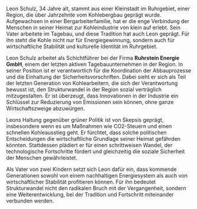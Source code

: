 Leon Schulz, 34 Jahre alt, stammt aus einer Kleinstadt im Ruhrgebiet, einer Region, die über Jahrzehnte vom Kohlebergbau geprägt wurde. Aufgewachsen in einer Bergarbeiterfamilie, hat er die enge Verbindung der Menschen in seiner Heimat zur Kohleindustrie von klein auf erlebt. Sein Vater arbeitete im Tagebau, und diese Tradition hat auch Leon geprägt. Für ihn steht die Kohle nicht nur für Energiegewinnung, sondern auch für wirtschaftliche Stabilität und kulturelle Identität im Ruhrgebiet.

Leon Schulz arbeitet als Schichtführer bei der Firma **Ruhrstein Energie GmbH**, einem der letzten aktiven Tagebauunternehmen in der Region. In seiner Position ist er verantwortlich für die Koordination der Abbauprozesse und die Einhaltung der Sicherheitsvorschriften. Dabei sieht er sich als Teil der letzten Generation von Kohlearbeitern, die sich der Verantwortung bewusst ist, den Strukturwandel in der Region sozial verträglich mitzugestalten. Er ist überzeugt, dass Innovationen in der Industrie ein Schlüssel zur Reduzierung von Emissionen sein können, ohne ganze Wirtschaftszweige abzuwürgen.

Leons Haltung gegenüber grüner Politik ist von Skepsis geprägt, insbesondere wenn es um Maßnahmen wie CO2-Steuern und einen schnellen Kohleausstieg geht. Er fürchtet, dass solche politischen Entscheidungen die wirtschaftliche Grundlage seiner Heimat gefährden könnten. Stattdessen plädiert er für einen schrittweisen Wandel, der technologische Fortschritte fördert und gleichzeitig die soziale Sicherheit der Menschen gewährleistet.

Als Vater von zwei Kindern setzt sich Leon dafür ein, dass kommende Generationen sowohl von einem nachhaltigen Energiesystem als auch von wirtschaftlicher Stabilität profitieren können. Für ihn bedeutet Strukturwandel nicht den radikalen Bruch mit der Vergangenheit, sondern eine Weiterentwicklung, bei der Tradition und Fortschritt miteinander verbunden werden.
